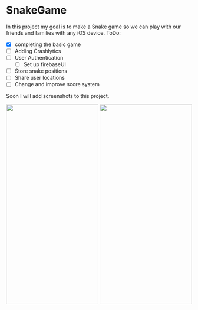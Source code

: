 # SnakeGame
In this project my goal is to make a Snake game so we can play with our friends and families with any iOS device.
ToDo:
- [x] completing the basic game
- [ ] Adding Crashlytics
- [ ] User Authentication
  - [ ] Set up firebaseUI  
- [ ] Store snake positions
- [ ] Share user locations
- [ ] Change and improve score system

Soon I will add screenshots to this project.

<img src="https://user-images.githubusercontent.com/7261365/136142894-5ffd0b99-548d-4f32-b7e2-0524e58ac937.png" width="250" height="541" /> <img src="https://user-images.githubusercontent.com/7261365/136142896-0408bdf4-79e5-43e5-8dfd-45d1f17c5578.png" width="250" height="541" />
